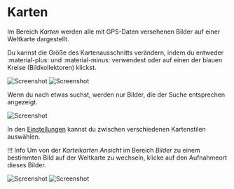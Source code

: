 # Karten #
Im Bereich *Karten* werden alle mit GPS-Daten versehenen Bilder auf einer Weltkarte dargestellt.

Du kannst die Größe des Kartenausschnitts verändern, indem du entweder :material-plus: und :material-minus: verwendest oder 
auf einen der blauen Kreise (Bildkollektoren) klickst.

![Screenshot](img/places-1.png)
![Screenshot](img/places-2.png)

Wenn du nach etwas suchst, werden nur Bilder, die der Suche entsprechen angezeigt.

![Screenshot](img/places-3.png)

In den [Einstellungen](../settings/general.md) kannst du zwischen verschiedenen Kartenstilen auswählen.

!!! Info
    Um von der *Karteikarten Ansicht* im Bereich *Bilder* zu einem bestimmten Bild auf der Weltkarte zu wechseln, klicke auf den Aufnahmeort dieses Bilder.

   ![Screenshot](img/places-animation-1.png)
   ![Screenshot](img/places-animation-2.png)
